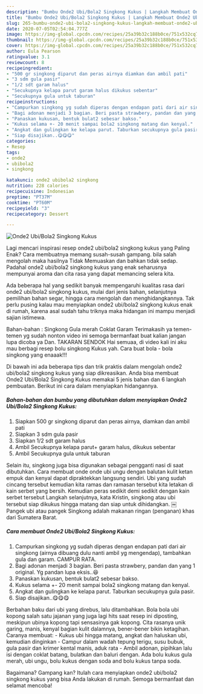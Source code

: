 ```yaml
---
description: "Bumbu Onde2 Ubi/Bola2 Singkong Kukus | Langkah Membuat Onde2 Ubi/Bola2 Singkong Kukus Yang Menggugah Selera"
title: "Bumbu Onde2 Ubi/Bola2 Singkong Kukus | Langkah Membuat Onde2 Ubi/Bola2 Singkong Kukus Yang Menggugah Selera"
slug: 265-bumbu-onde2-ubi-bola2-singkong-kukus-langkah-membuat-onde2-ubi-bola2-singkong-kukus-yang-menggugah-selera
date: 2020-07-05T02:54:04.777Z
image: https://img-global.cpcdn.com/recipes/25a39b32c188b0ce/751x532cq70/onde2-ubibola2-singkong-kukus-foto-resep-utama.jpg
thumbnail: https://img-global.cpcdn.com/recipes/25a39b32c188b0ce/751x532cq70/onde2-ubibola2-singkong-kukus-foto-resep-utama.jpg
cover: https://img-global.cpcdn.com/recipes/25a39b32c188b0ce/751x532cq70/onde2-ubibola2-singkong-kukus-foto-resep-utama.jpg
author: Eula Pearson
ratingvalue: 3.1
reviewcount: 8
recipeingredient:
- "500 gr singkong diparut dan peras airnya diamkan dan ambil pati"
- "3 sdm gula pasir"
- "1/2 sdt garam halus"
- "Secukupnya kelapa parut garam halus dikukus sebentar"
- "Secukupnya gula untuk taburan"
recipeinstructions:
- "Campurkan singkong yg sudah diperas dengan endapan pati dari air singkong (airnya dibuang dulu nanti ambil yg mengendap), tambahkan gula dan garam. CAMPUR RATA."
- "Bagi adonan menjadi 3 bagian. Beri pasta strawbery, pandan dan yang 1 original. Yg pandan lupa eksis..😆"
- "Panaskan kukusan, bentuk bulat2 sebesar bakso."
- "Kukus selama +- 20 menit sampai bola2 singkong matang dan kenyal."
- "Angkat dan gulingkan ke kelapa parut. Taburkan secukupnya gula pasir."
- "Siap disajikan..😋😋😋"
categories:
- Resep
tags:
- onde2
- ubibola2
- singkong

katakunci: onde2 ubibola2 singkong 
nutrition: 228 calories
recipecuisine: Indonesian
preptime: "PT37M"
cooktime: "PT60M"
recipeyield: "3"
recipecategory: Dessert

---
```



![Onde2 Ubi/Bola2 Singkong Kukus](https://img-global.cpcdn.com/recipes/25a39b32c188b0ce/751x532cq70/onde2-ubibola2-singkong-kukus-foto-resep-utama.jpg)

Lagi mencari inspirasi resep onde2 ubi/bola2 singkong kukus yang Paling Enak? Cara membuatnya memang susah-susah gampang. bila salah mengolah maka hasilnya Tidak Memuaskan dan bahkan tidak sedap. Padahal onde2 ubi/bola2 singkong kukus yang enak seharusnya mempunyai aroma dan cita rasa yang dapat memancing selera kita.

Ada beberapa hal yang sedikit banyak mempengaruhi kualitas rasa dari onde2 ubi/bola2 singkong kukus, mulai dari jenis bahan, selanjutnya pemilihan bahan segar, hingga cara mengolah dan menghidangkannya. Tak perlu pusing kalau mau menyiapkan onde2 ubi/bola2 singkong kukus enak di rumah, karena asal sudah tahu triknya maka hidangan ini mampu menjadi sajian istimewa.

Bahan-bahan : Singkong Gula merah Coklat Garam Terimakasih ya temen-temen yg sudah nonton video ini semoga bermanfaat buat kalian jangan lupa dicoba ya Dan. TAKARAN SENDOK Hai semuaa, di video kali ini aku mau berbagi resep bolu singkong Kukus yah. Cara buat bola - bola singkong yang enaaak!!!


Di bawah ini ada beberapa tips dan trik praktis dalam mengolah onde2 ubi/bola2 singkong kukus yang siap dikreasikan. Anda bisa membuat Onde2 Ubi/Bola2 Singkong Kukus memakai 5 jenis bahan dan 6 langkah pembuatan. Berikut ini cara dalam menyiapkan hidangannya.

<!--inarticleads1-->

##### Bahan-bahan dan bumbu yang dibutuhkan dalam menyiapkan Onde2 Ubi/Bola2 Singkong Kukus:

1. Siapkan 500 gr singkong diparut dan peras airnya, diamkan dan ambil pati
1. Siapkan 3 sdm gula pasir
1. Siapkan 1/2 sdt garam halus
1. Ambil Secukupnya kelapa parut+ garam halus, dikukus sebentar
1. Ambil Secukupnya gula untuk taburan


Selain itu, singkong juga bisa digunakan sebagai pengganti nasi di saat dibutuhkan. Cara membuat onde onde ubi ungu dengan balutan kulit ketan empuk dan kenyal dapat dipraktekkan langsung sendiri. Ubi yang sudah cincang tersebut kemudian kita ramas dan ramasan tersebut kita letakan di kain serbet yang bersih. Kemudian peras sedikit demi sedikit dengan kain serbet tersebut Langkah selanjutnya, kata Kristin, singkong atau ubi tersebut siap dikukus hingga matang dan siap untuk dihidangkan. ￼ Pangek ubi atau pangek Singkong adalah makanan ringan (penganan) khas dari Sumatera Barat. 

<!--inarticleads2-->

##### Cara membuat Onde2 Ubi/Bola2 Singkong Kukus:

1. Campurkan singkong yg sudah diperas dengan endapan pati dari air singkong (airnya dibuang dulu nanti ambil yg mengendap), tambahkan gula dan garam. CAMPUR RATA.
1. Bagi adonan menjadi 3 bagian. Beri pasta strawbery, pandan dan yang 1 original. Yg pandan lupa eksis..😆
1. Panaskan kukusan, bentuk bulat2 sebesar bakso.
1. Kukus selama +- 20 menit sampai bola2 singkong matang dan kenyal.
1. Angkat dan gulingkan ke kelapa parut. Taburkan secukupnya gula pasir.
1. Siap disajikan..😋😋😋


Berbahan baku dari ubi yang direbus, lalu ditambahkan. Bola bola ubi kopong salah satu jajanan yang juga lagi hits saat resep ini diposting, meskipun ubinya kopong tapi sensasinya gak kopong. Cita rasanya unik garing, manis, kenyal bagian kulit dalamnya, bener-bener bikin ketagihan. Caranya membuat: - Kukus ubi hingga matang, angkat dan haluskan ubi, kemudian dinginkan - Campur dalam wadah tepung terigu, susu bubuk, gula pasir dan krimer kental manis, aduk rata - Ambil adonan, pipihkan lalu isi dengan coklat batang, bulatkan dan baluri dengan. Ada bolu kukus gula merah, ubi ungu, bolu kukus dengan soda and bolu kukus tanpa soda. 

Bagaimana? Gampang kan? Itulah cara menyiapkan onde2 ubi/bola2 singkong kukus yang bisa Anda lakukan di rumah. Semoga bermanfaat dan selamat mencoba!
